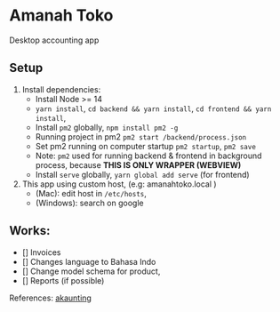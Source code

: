 # Amanah Toko
Desktop accounting app

## Setup
1. Install dependencies:
    - Install Node >= 14
    - `yarn install`, `cd backend && yarn install`, `cd frontend && yarn install`,
    - Install `pm2` globally, `npm install pm2 -g`
    - Running project in pm2 `pm2 start /backend/process.json`
    - Set pm2 running on computer startup `pm2 startup`, `pm2 save`
    - Note: `pm2` used for running backend & frontend in background process, because **THIS IS ONLY WRAPPER (WEBVIEW)**
    - Install `serve` globally, `yarn global add serve` (for frontend)
2. This app using custom host, (e.g: amanahtoko.local )
    - (Mac): edit host in `/etc/hosts`, 
    - (Windows): search on google


## Works:
- [] Invoices
- [] Changes language to Bahasa Indo
- [] Change model schema for product,
- [] Reports (if possible)

References: [akaunting](https://app.akaunting.com/204083/)